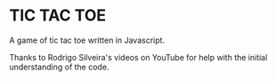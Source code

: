 TIC TAC TOE
===========

A game of tic tac toe written in Javascript.

Thanks to Rodrigo Silveira's videos on YouTube for help with the initial understanding of the code.